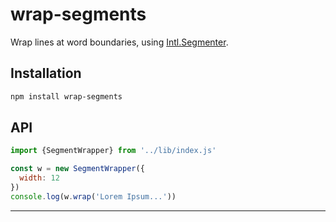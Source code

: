 # wrap-segments

Wrap lines at word boundaries, using [Intl.Segmenter](https://developer.mozilla.org/en-US/docs/Web/JavaScript/Reference/Global_Objects/Intl/Segmenter).

## Installation

```sh
npm install wrap-segments
```

## API

```js
import {SegmentWrapper} from '../lib/index.js'

const w = new SegmentWrapper({
  width: 12
})
console.log(w.wrap('Lorem Ipsum...'))
```

---
